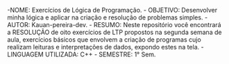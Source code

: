 -NOME: Exercícios de Lógica de Programação. - OBJETIVO: Desenvolver minha lógica e aplicar na criação e resolução de problemas simples. - AUTOR: Kauan-pereira-dev. - RESUMO: Neste repositório você encontrará a RESOLUÇÃO de oito exercícios de LTP propostos na segunda semana de aula, exercícios básicos que envolvem a criação de programas cujo realizam leituras e interpretações de dados, expondo estes na tela. - LINGUAGEM UTILIZADA: C++ - SEMESTRE: 1° Sem.
